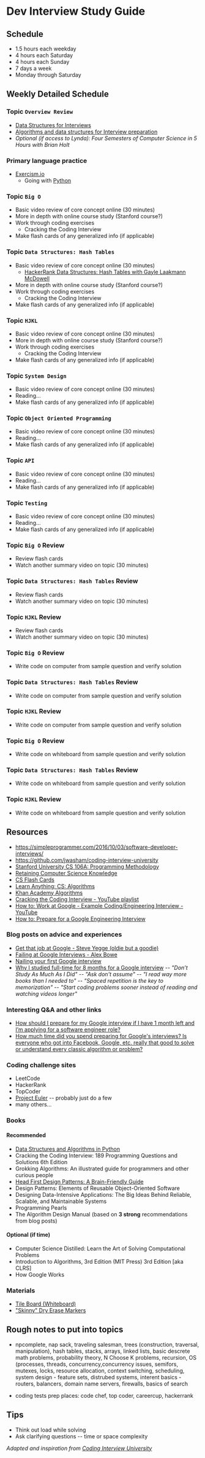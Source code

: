 # Dev Interview Study Guide

## Schedule

- 1.5 hours each weekday
- 4 hours each Saturday
- 4 hours each Sunday
- 7 days a week
- Monday through Saturday

## Weekly Detailed Schedule

### Topic `Overview Review`
  - [Data Structures for Interviews](http://www.columbia.edu/~jxz2101/#1)
  - [Algorithms and data structures for Interview preparation](https://www.youtube.com/watch?v=BchPukWb0CU)
  - _Optional (if access to Lynda): Four Semesters of Computer Science in 5 Hours with Brian Holt_
### Primary language practice
  - [Exercism.io](http://exercism.io/)
    - Going with [Python](http://exercism.io/languages/python/about)
### Topic `Big O`
  - Basic video review of core concept online (30 minutes)
  - More in depth with online course study (Stanford course?)
  - Work through coding exercises
    - Cracking the Coding Interview
  - Make flash cards of any generalized info (if applicable)
### Topic `Data Structures: Hash Tables`
  - Basic video review of core concept online (30 minutes)
    - [HackerRank Data Structures: Hash Tables with Gayle Laakmann McDowell](https://www.youtube.com/watch?v=shs0KM3wKv8)
  - More in depth with online course study (Stanford course?)
  - Work through coding exercises
    - Cracking the Coding Interview
  - Make flash cards of any generalized info (if applicable)
### Topic `HJKL`
  - Basic video review of core concept online (30 minutes)
  - More in depth with online course study (Stanford course?)
  - Work through coding exercises
    - Cracking the Coding Interview
  - Make flash cards of any generalized info (if applicable)
### Topic `System Design`
  - Basic video review of core concept online (30 minutes)
  - Reading...
  - Make flash cards of any generalized info (if applicable)
### Topic `Object Oriented Programming`
  - Basic video review of core concept online (30 minutes)
  - Reading...
  - Make flash cards of any generalized info (if applicable)
### Topic `API`
  - Basic video review of core concept online (30 minutes)
  - Reading...
  - Make flash cards of any generalized info (if applicable)
### Topic `Testing`
  - Basic video review of core concept online (30 minutes)
  - Reading...
  - Make flash cards of any generalized info (if applicable)
### Topic `Big O` Review
  - Review flash cards
  - Watch another summary video on topic (30 minutes)
### Topic `Data Structures: Hash Tables` Review
  - Review flash cards
  - Watch another summary video on topic (30 minutes)
### Topic `HJKL` Review
  - Review flash cards
  - Watch another summary video on topic (30 minutes)
### Topic `Big O` Review
  - Write code on computer from sample question and verify solution
### Topic `Data Structures: Hash Tables` Review
  - Write code on computer from sample question and verify solution
### Topic `HJKL` Review
  - Write code on computer from sample question and verify solution
### Topic `Big O` Review
  - Write code on whiteboard from sample question and verify solution
### Topic `Data Structures: Hash Tables` Review
  - Write code on whiteboard from sample question and verify solution
### Topic `HJKL` Review
  - Write code on whiteboard from sample question and verify solution

## Resources

- https://simpleprogrammer.com/2016/10/03/software-developer-interviews/
- https://github.com/jwasham/coding-interview-university
- [Stanford University CS 106A: Programming Methodology](https://see.stanford.edu/Course/CS106A)
- [Retaining Computer Science Knowledge](https://startupnextdoor.com/retaining-computer-science-knowledge/)
- [CS Flash Cards](https://github.com/jwasham/computer-science-flash-cards)
- [Learn Anything: CS: Algorithms](https://learn-anything.xyz/computer-science/algorithms)
- [Khan Academy Algorithms](https://www.khanacademy.org/computing/computer-science/algorithms)
- [Cracking the Coding Interview - YouTube playlist](https://www.youtube.com/watch?v=shs0KM3wKv8&list=PLX6IKgS15Ue02WDPRCmYKuZicQHit9kFt)
- [How to: Work at Google - Example Coding/Engineering Interview - YouTube](https://www.youtube.com/watch?v=XKu_SEDAykw)
- [How to: Prepare for a Google Engineering Interview](https://www.youtube.com/watch?v=ko-KkSmp-Lk)

### Blog posts on advice and experiences

- [Get that job at Google - Steve Yegge (oldie but a goodie)](http://steve-yegge.blogspot.com/2008/03/get-that-job-at-google.html)
- [Failing at Google Interviews - Alex Bowe](http://alexbowe.com/failing-at-google-interviews/)
- [Nailing your first Google interview](https://lekkas.io/nailing-your-first-google-interview/)
- [Why I studied full-time for 8 months for a Google interview](https://medium.freecodecamp.org/why-i-studied-full-time-for-8-months-for-a-google-interview-cc662ce9bb13)
-- _"Don’t Study As Much As I Did"_
-- _"Ask don't assume"_
-- _"I read way more books than I needed to"_
-- _"Spaced repetition is the key to memorization"_
-- _"Start coding problems sooner instead of reading and watching videos longer"_

### Interesting Q&A and other links

- [How should I prepare for my Google interview if I have 1 month left and I’m applying for a software engineer role?](https://www.quora.com/How-should-I-prepare-for-my-Google-interview-if-I-have-1-month-left-and-I%E2%80%99m-applying-for-a-software-engineer-role)
- [How much time did you spend preparing for Google's interviews?  Is everyone who got into Facebook, Google, etc. really that good to solve or understand every classic algorithm or problem?](https://www.quora.com/How-much-time-did-you-spend-preparing-for-Googles-interviews-Is-everyone-who-got-into-Facebook-Google-etc-really-that-good-to-solve-or-understand-every-classic-algorithm-or-problem)

### Coding challenge sites

- LeetCode
- HackerRank
- TopCoder
- [Project Euler](http://projecteuler.net/)
-- probably just do a few
- many others...


### Books

#### Recommended

- [Data Structures and Algorithms in Python](https://www.amazon.com/Structures-Algorithms-Python-Michael-Goodrich/dp/1118290275/)
- Cracking the Coding Interview: 189 Programming Questions and Solutions 6th Edition
- Grokking Algorithms: An illustrated guide for programmers and other curious people
- [Head First Design Patterns: A Brain-Friendly Guide](https://www.amazon.com/Head-First-Design-Patterns-Brain-Friendly/dp/0596007124/)
- Design Patterns: Elements of Reusable Object-Oriented Software
- Designing Data-Intensive Applications: The Big Ideas Behind Reliable, Scalable, and Maintainable Systems
- Programming Pearls
- The Algorithm Design Manual (based on **3 strong** recommendations from blog posts)

#### Optional (if time)

- Computer Science Distilled: Learn the Art of Solving Computational Problems
- Introduction to Algorithms, 3rd Edition (MIT Press) 3rd Edition [aka CLRS]
- How Google Works

### Materials

- [Tile Board (Whiteboard)](http://www.homedepot.com/p/EUCATILE-32-sq-ft-96-in-x-48-in-Hardboard-Thrifty-White-Tile-Board-HDDPTW48/205995949)
- ["Skinny" Dry Erase Markers](https://www.amazon.com/gp/product/B0006HXJFK)

## Rough notes to put into topics

- npcomplete, nap sack, traveling salesman, trees (construction, traversal, manipulation), hash tables, stacks, arrays, linked lists, basic descrete math problems, probability theory, N Choose K problems, recursion, OS (processes, threads, concurrency,concurrency issues, semifors, mutexes, locks, resource allocation, context switching, scheduling, system design - feature sets, distrubed systems, interent basics - routers, balancers, domain name servers, firewalls, basics of search

- coding tests prep places: code chef, top coder, careercup, hackerrank

## Tips

- Think out load while solving
- Ask clarifying questions
-- time or space complexity


_Adapted and inspiration from [Coding Interview University](https://github.com/jwasham/coding-interview-university)_
